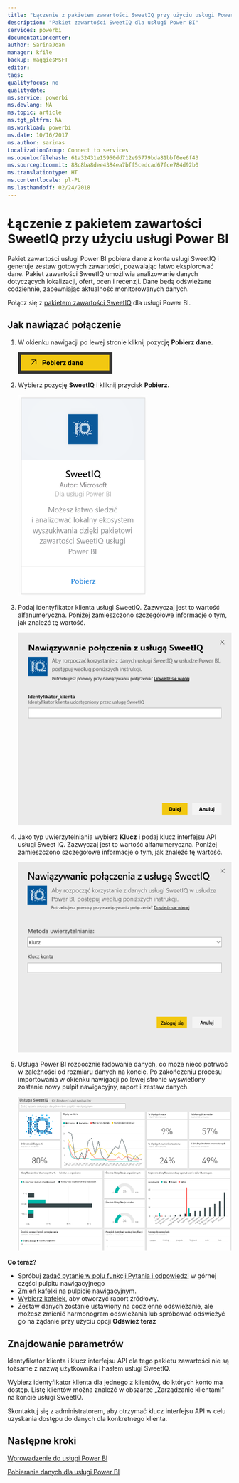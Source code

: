 ```yaml
---
title: "Łączenie z pakietem zawartości SweetIQ przy użyciu usługi Power BI"
description: "Pakiet zawartości SweetIQ dla usługi Power BI"
services: powerbi
documentationcenter: 
author: SarinaJoan
manager: kfile
backup: maggiesMSFT
editor: 
tags: 
qualityfocus: no
qualitydate: 
ms.service: powerbi
ms.devlang: NA
ms.topic: article
ms.tgt_pltfrm: NA
ms.workload: powerbi
ms.date: 10/16/2017
ms.author: sarinas
LocalizationGroup: Connect to services
ms.openlocfilehash: 61a32431e15950dd712e95779bda81bbf0ee6f43
ms.sourcegitcommit: 88c8ba8dee4384ea7bff5cedcad67fce784d92b0
ms.translationtype: HT
ms.contentlocale: pl-PL
ms.lasthandoff: 02/24/2018
---
```

# <a name="connect-to-sweetiq-with-power-bi"></a>Łączenie z pakietem zawartości SweetIQ przy użyciu usługi Power BI
Pakiet zawartości usługi Power BI pobiera dane z konta usługi SweetIQ i generuje zestaw gotowych zawartości, pozwalając łatwo eksplorować dane. Pakiet zawartości SweetIQ umożliwia analizowanie danych dotyczących lokalizacji, ofert, ocen i recenzji. Dane będą odświeżane codziennie, zapewniając aktualność monitorowanych danych.

Połącz się z [pakietem zawartości SweetIQ](https://app.powerbi.com/groups/me/getdata/services/sweetiq) dla usługi Power BI.

## <a name="how-to-connect"></a>Jak nawiązać połączenie
1. W okienku nawigacji po lewej stronie kliknij pozycję **Pobierz dane.**
   
    ![](media/service-connect-to-sweetiq/getdata.png)
2. Wybierz pozycję **SweetIQ** i kliknij przycisk **Pobierz.**
   
    ![](media/service-connect-to-sweetiq/sweetiq.png)
3. Podaj identyfikator klienta usługi SweetIQ. Zazwyczaj jest to wartość alfanumeryczna. Poniżej zamieszczono szczegółowe informacje o tym, jak znaleźć tę wartość.
   
    ![](media/service-connect-to-sweetiq/parameter.png)
4. Jako typ uwierzytelniania wybierz **Klucz** i podaj klucz interfejsu API usługi Sweet IQ. Zazwyczaj jest to wartość alfanumeryczna. Poniżej zamieszczono szczegółowe informacje o tym, jak znaleźć tę wartość.
   
    ![](media/service-connect-to-sweetiq/credentials.png)
5. Usługa Power BI rozpocznie ładowanie danych, co może nieco potrwać w zależności od rozmiaru danych na koncie. Po zakończeniu procesu importowania w okienku nawigacji po lewej stronie wyświetlony zostanie nowy pulpit nawigacyjny, raport i zestaw danych.
   
    ![](media/service-connect-to-sweetiq/dashboard.png)

**Co teraz?**

* Spróbuj [zadać pytanie w polu funkcji Pytania i odpowiedzi](power-bi-q-and-a.md) w górnej części pulpitu nawigacyjnego
* [Zmień kafelki](service-dashboard-edit-tile.md) na pulpicie nawigacyjnym.
* [Wybierz kafelek](service-dashboard-tiles.md), aby otworzyć raport źródłowy.
* Zestaw danych zostanie ustawiony na codzienne odświeżanie, ale możesz zmienić harmonogram odświeżania lub spróbować odświeżyć go na żądanie przy użyciu opcji **Odśwież teraz**

## <a name="finding-parameters"></a>Znajdowanie parametrów
Identyfikator klienta i klucz interfejsu API dla tego pakietu zawartości nie są tożsame z nazwą użytkownika i hasłem usługi SweetIQ.

Wybierz identyfikator klienta dla jednego z klientów, do których konto ma dostęp. Listę klientów można znaleźć w obszarze „Zarządzanie klientami” na koncie usługi SweetIQ.

Skontaktuj się z administratorem, aby otrzymać klucz interfejsu API w celu uzyskania dostępu do danych dla konkretnego klienta.

## <a name="next-steps"></a>Następne kroki
[Wprowadzenie do usługi Power BI](service-get-started.md)

[Pobieranie danych dla usługi Power BI](service-get-data.md)

